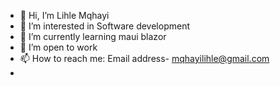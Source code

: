 - 👋 Hi, I’m Lihle Mqhayi
- 👀 I’m interested in Software development
- 🌱 I’m currently learning maui blazor
- 💞️ I’m open to work
- 📫 How to reach me: Email address- mqhayilihle@gmail.com
- 

<!---
Lihle2018/Lihle2018 is a ✨ special ✨ repository because its `README.md` (this file) appears on your GitHub profile.
You can click the Preview link to take a look at your changes.
--->
